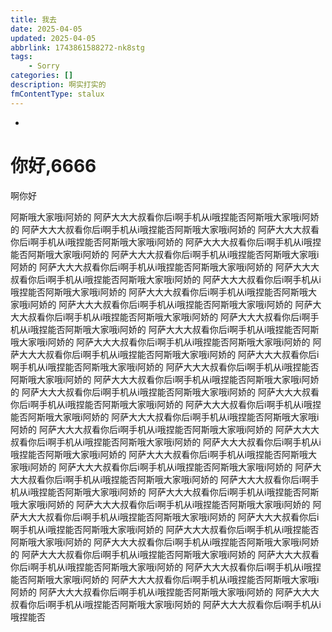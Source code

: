 ```yaml
---
title: 我去
date: 2025-04-05
updated: 2025-04-05
abbrlink: 1743861588272-nk8stg
tags:
    - Sorry
categories: []
description: 啊实打实的
fmContentType: stalux
---
```

- 

# 你好,6666


啊你好



















































阿斯哦大家哦i阿娇的
阿萨大大大叔看你后i啊手机从i哦捏能否阿斯哦大家哦i阿娇的
阿萨大大大叔看你后i啊手机从i哦捏能否阿斯哦大家哦i阿娇的
阿萨大大大叔看你后i啊手机从i哦捏能否阿斯哦大家哦i阿娇的
阿萨大大大叔看你后i啊手机从i哦捏能否阿斯哦大家哦i阿娇的
阿萨大大大叔看你后i啊手机从i哦捏能否阿斯哦大家哦i阿娇的
阿萨大大大叔看你后i啊手机从i哦捏能否阿斯哦大家哦i阿娇的
阿萨大大大叔看你后i啊手机从i哦捏能否阿斯哦大家哦i阿娇的
阿萨大大大叔看你后i啊手机从i哦捏能否阿斯哦大家哦i阿娇的
阿萨大大大叔看你后i啊手机从i哦捏能否阿斯哦大家哦i阿娇的
阿萨大大大叔看你后i啊手机从i哦捏能否阿斯哦大家哦i阿娇的
阿萨大大大叔看你后i啊手机从i哦捏能否阿斯哦大家哦i阿娇的
阿萨大大大叔看你后i啊手机从i哦捏能否阿斯哦大家哦i阿娇的
阿萨大大大叔看你后i啊手机从i哦捏能否阿斯哦大家哦i阿娇的
阿萨大大大叔看你后i啊手机从i哦捏能否阿斯哦大家哦i阿娇的
阿萨大大大叔看你后i啊手机从i哦捏能否阿斯哦大家哦i阿娇的
阿萨大大大叔看你后i啊手机从i哦捏能否阿斯哦大家哦i阿娇的
阿萨大大大叔看你后i啊手机从i哦捏能否阿斯哦大家哦i阿娇的
阿萨大大大叔看你后i啊手机从i哦捏能否阿斯哦大家哦i阿娇的
阿萨大大大叔看你后i啊手机从i哦捏能否阿斯哦大家哦i阿娇的
阿萨大大大叔看你后i啊手机从i哦捏能否阿斯哦大家哦i阿娇的
阿萨大大大叔看你后i啊手机从i哦捏能否阿斯哦大家哦i阿娇的
阿萨大大大叔看你后i啊手机从i哦捏能否阿斯哦大家哦i阿娇的
阿萨大大大叔看你后i啊手机从i哦捏能否阿斯哦大家哦i阿娇的
阿萨大大大叔看你后i啊手机从i哦捏能否阿斯哦大家哦i阿娇的
阿萨大大大叔看你后i啊手机从i哦捏能否阿斯哦大家哦i阿娇的
阿萨大大大叔看你后i啊手机从i哦捏能否阿斯哦大家哦i阿娇的
阿萨大大大叔看你后i啊手机从i哦捏能否阿斯哦大家哦i阿娇的
阿萨大大大叔看你后i啊手机从i哦捏能否阿斯哦大家哦i阿娇的
阿萨大大大叔看你后i啊手机从i哦捏能否阿斯哦大家哦i阿娇的
阿萨大大大叔看你后i啊手机从i哦捏能否阿斯哦大家哦i阿娇的
阿萨大大大叔看你后i啊手机从i哦捏能否阿斯哦大家哦i阿娇的
阿萨大大大叔看你后i啊手机从i哦捏能否阿斯哦大家哦i阿娇的
阿萨大大大叔看你后i啊手机从i哦捏能否阿斯哦大家哦i阿娇的
阿萨大大大叔看你后i啊手机从i哦捏能否阿斯哦大家哦i阿娇的
阿萨大大大叔看你后i啊手机从i哦捏能否阿斯哦大家哦i阿娇的
阿萨大大大叔看你后i啊手机从i哦捏能否阿斯哦大家哦i阿娇的
阿萨大大大叔看你后i啊手机从i哦捏能否阿斯哦大家哦i阿娇的
阿萨大大大叔看你后i啊手机从i哦捏能否阿斯哦大家哦i阿娇的
阿萨大大大叔看你后i啊手机从i哦捏能否阿斯哦大家哦i阿娇的
阿萨大大大叔看你后i啊手机从i哦捏能否阿斯哦大家哦i阿娇的
阿萨大大大叔看你后i啊手机从i哦捏能否阿斯哦大家哦i阿娇的
阿萨大大大叔看你后i啊手机从i哦捏能否